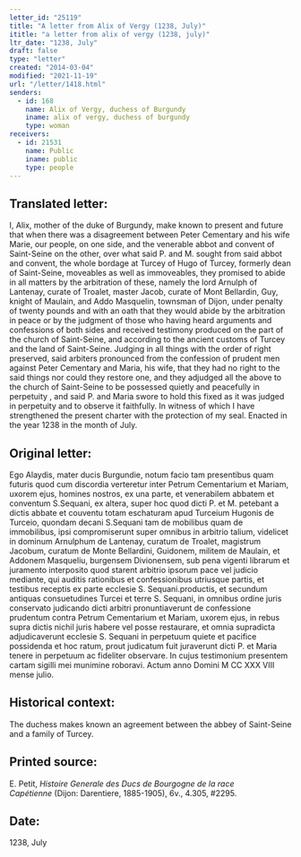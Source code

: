 ```yaml
---
letter_id: "25119"
title: "A letter from Alix of Vergy (1238, July)"
ititle: "a letter from alix of vergy (1238, july)"
ltr_date: "1238, July"
draft: false
type: "letter"
created: "2014-03-04"
modified: "2021-11-19"
url: "/letter/1418.html"
senders:
  - id: 168
    name: Alix of Vergy, duchess of Burgundy
    iname: alix of vergy, duchess of burgundy
    type: woman
receivers:
  - id: 21531
    name: Public
    iname: public
    type: people
---
```

<h2> Translated letter:</h2>I, Alix, mother of the duke of Burgundy, make known to present and future that when there was a disagreement between Peter Cementary and his wife Marie, our people, on one side, and the venerable abbot and convent of Saint-Seine on the other, over what said P. and M. sought from said abbot and convent, the whole bordage at Turcey of Hugo of Turcey, formerly dean of Saint-Seine, moveables as well as immoveables, they promised to abide in all matters by the arbitration of  these, namely the lord Arnulph of Lantenay, curate of Troalet, master Jacob, curate of Mont Bellardin, Guy, knight of Maulain, and Addo Masquelin, townsman of Dijon, under penalty of twenty pounds and with an oath that they would abide by the arbitration in peace or by the judgment of those who having heard arguments and confessions of both sides and received testimony produced on the part of the church of Saint-Seine, and according to the ancient customs of Turcey and the land of Saint-Seine.  Judging in all things with the order of right preserved, said arbiters pronounced from the confession of  prudent men against Peter Cementary and Maria, his wife, that they had no right to the said things nor could they restore one, and they adjudged all the above to the church of Saint-Seine to be possessed quietly and peacefully in perpetuity , and said P. and Maria swore to hold this fixed as it was judged in perpetuity and to observe it faithfully.  In witness of which I have strengthened the present charter with the protection of my seal.  Enacted in the year 1238 in the month of July.
<h2 class="mt-4"> Original letter:</h2>Ego Alaydis, mater ducis Burgundie, notum facio tam presentibus quam futuris quod cum discordia verteretur inter Petrum Cementarium et Mariam, uxorem ejus, homines nostros, ex una parte, et venerabilem abbatem et conventum S.Sequani, ex altera, super hoc quod dicti P. et  M. petebant a dictis abbate et couventu totam eschaturam apud Turceium Hugonis de Turceio, quondam decani S.Sequani tam de mobilibus quam de immobilibus, ipsi compromiserunt super omnibus in arbitrio talium, videlicet in dominum Arnulphum de Lantenay, curatum de Troalet, magistrum Jacobum, curatum de Monte Bellardini, Guidonem, militem de Maulain, et Addonem Masqueliu, burgensem Divionensem, sub pena vigenti librarum et juramento interposito quod starent arbitrio ipsorum pace vel judicio mediante, qui auditis rationibus et confessionibus utriusque partis, et testibus receptis ex parte ecclesie S. Sequani.productis, et secundum antiquas consuetudines Turcei et terre S. Sequani, in omnibus ordine juris conservato judicando dicti arbitri pronuntiaverunt de confessione prudentum contra Petrum Cementarium et Mariam, uxorem ejus, in rebus supra dictis nichil juris habere vel posse restaurare, et omnia supradicta adjudicaverunt ecclesie S. Sequani in perpetuum quiete et pacifice possidenda et hoc ratum, prout judicatum fuit juraverunt dicti P. et Maria tenere in perpetuum ac fideliter observare.  In cujus testimonium presentem cartam sigilli mei munimine roboravi.  Actum anno Domini M CC XXX VIII mense julio.
<h2 class="mt-4"> Historical context:</h2>The duchess makes known an agreement between the abbey of Saint-Seine and a family of Turcey.
<h2 class="mt-4"> Printed source:</h2><p>E. Petit, <em>Histoire Generale des Ducs de Bourgogne&nbsp;</em><i>de la race Capétienne&nbsp;</i>(Dijon: Darentiere, 1885-1905), 6v., 4.305, #2295.</p><h2 class="mt-4"> Date:</h2>1238, July